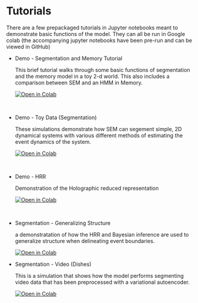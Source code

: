 # Tutorials    


There are a few prepackaged tutorials in Jupyter notebooks meant to demonstrate basic functions of the model. They can
all be run in Google colab (the accompanying jupyter notebooks have been pre-run and can be viewed in GitHub)

* Demo - Segmentation and Memory Tutorial

    This brief tutorial walks through some basic functions of segmentation and the memory model in a toy 2-d world.  This also includes a comparison between SEM and an HMM in Memory.
    
    <a href="https://colab.research.google.com/github/nicktfranklin/SEM2/blob/master/Tutorials%20and%20Demos/Demo%20-%20Segmentation%20and%20Memory%20Tutorial.ipynb"><img src="https://colab.research.google.com/assets/colab-badge.svg" alt="Open in Colab" title="Open and Execute in Google Colaboratory"></a>

    &nbsp;



* Demo - Toy Data (Segmentation)

    These simulations demonstrate how SEM can segement simple, 2D dynamical systems with
    various different methods of estimating the event dynamics of the system.
    
    <a href="https://colab.research.google.com/github/nicktfranklin/SEM2/blob/master/Tutorials%20and%20Demos/Demo%20-%20Toy%20Data%20(Segmentation).ipynb"><img src="https://colab.research.google.com/assets/colab-badge.svg" alt="Open in Colab" title="Open and Execute in Google Colaboratory"></a>
     
     &nbsp;

* Demo - HRR

    Demonstration of the Holographic reduced representation
    
    <a href=https://colab.research.google.com/github/nicktfranklin/SEM2/blob/master/Tutorials%20and%20Demos/Demo%20-%20HRR.ipynb><img src="https://colab.research.google.com/assets/colab-badge.svg" alt="Open in Colab" title="Open and Execute in Google Colaboratory"></a>
    
    &nbsp;

* Segmentation - Generalizing Structure

    a demonstratation of how the HRR and Bayesian inference are used to generalize structure when delineating event boundaries.

    <a href="https://colab.research.google.com/github/nicktfranklin/SEM2/blob/master/Tutorials%20and%20Demos/Segmentation%20-%20Generalizing%20Structure.ipynb"><img src="https://colab.research.google.com/assets/colab-badge.svg" alt="Open in Colab" title="Open and Execute in Google Colaboratory"></a>

* Segmentation - Video (Dishes)
    
    This is a simulation that shows how the model performs segmenting video data that has been preprocessed with a variational autoencoder.

    <a href="https://colab.research.google.com/github/nicktfranklin/SEM2/blob/master/Tutorials%20and%20Demos/Segmentation%20-%20Video%20(Dishes).ipynb"><img src="https://colab.research.google.com/assets/colab-badge.svg" alt="Open in Colab" title="Open and Execute in Google Colaboratory"></a>
